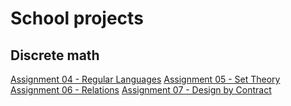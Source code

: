 # School projects


## Discrete math
[Assignment 04 - Regular Languages](<./Discreet Math/Automaton>)
[Assignment 05 - Set Theory](<./Discreet Math/Sets>)
[Assignment 06 - Relations](<./Discreet Math/StaticAnalysis>)
[Assignment 07 - Design by Contract](<./Discreet Math/DesignByContract>)
